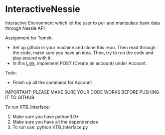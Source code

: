 # InteractiveNessie
Interactive Environment which let the user to pull and manipulate bank data  through Nessie API

Assignment for Tomek: 
* Set up github in your machine and clone this repo. Then read through the code, make sure you have an idea. Then, try to run the code and play around with it.
* In this [Link](http://api.reimaginebanking.com/documentation#!/Account/get_accounts_id), implement POST (Create an account) under Account. 

Todo: 
* Finish up all the command for Account

IMPORTANT: PLEASE MAKE SURE YOUR CODE WORKS BEFORE PUSHING IT TO GITHUB

To run KTB_Interface:
1. Make sure you have python3.0+
2. Make sure you have all the dependencies
3. To run use: python KTB_Interface.py
